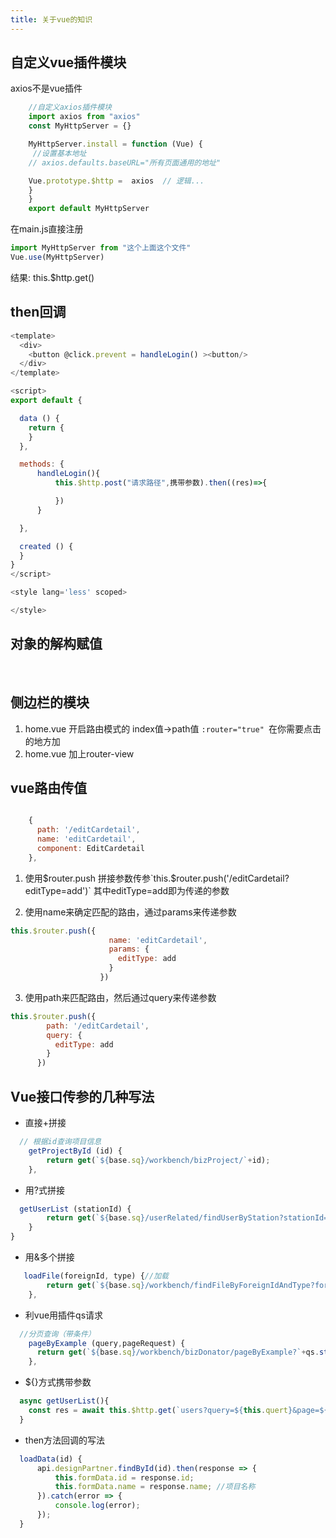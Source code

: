 ```yaml
---
title: 关于vue的知识
---
```

## 自定义vue插件模块
axios不是vue插件 
```js
    //自定义axios插件模块
    import axios from "axios"
    const MyHttpServer = {}

    MyHttpServer.install = function (Vue) {
     //设置基本地址
    // axios.defaults.baseURL="所有页面通用的地址"

    Vue.prototype.$http =  axios  // 逻辑...
    }
    }
    export default MyHttpServer
```
在main.js直接注册
```js
import MyHttpServer from "这个上面这个文件"
Vue.use(MyHttpServer)
```
结果: this.$http.get()

## then回调
```js
<template>
  <div>
    <button @click.prevent = handleLogin() ><button/>
  </div>
</template>

<script>
export default {

  data () {
    return {
    }
  },

  methods: {
      handleLogin(){
          this.$http.post("请求路径",携带参数).then((res)=>{

          })
      }

  },

  created () {
  }
}
</script>

<style lang='less' scoped>

</style>

```
## 对象的解构赋值
<img :src="$withBase('/front/vue/结构赋值1.png')">
<img :src="$withBase('/front/vue/结构赋值2.png')">


## 侧边栏的模块
1. home.vue 开启路由模式的 index值->path值 `:router="true" `在你需要点击的地方加
2. home.vue 加上router-view

## vue路由传值
<img :src="$withBase('/front/vue/请求方法1.jpg')">


```js
    {
      path: '/editCardetail',
      name: 'editCardetail',
      component: EditCardetail
    }, 
```

1. 使用$router.push 拼接参数传参`this.$router.push('/editCardetail?editType=add')`
  其中editType=add即为传递的参数

2. 使用name来确定匹配的路由，通过params来传递参数
```js
this.$router.push({
			          name: 'editCardetail',
			          params: {
			            editType: add
			          }
			        })
```

3. 使用path来匹配路由，然后通过query来传递参数

```js
this.$router.push({
        path: '/editCardetail',
        query: {
          editType: add
        }
      })
```


## Vue接口传参的几种写法
+ 直接+拼接
```js
  // 根据id查询项目信息
    getProjectById (id) {
        return get(`${base.sq}/workbench/bizProject/`+id);
    },
```
+ 用?式拼接
```js
  getUserList (stationId) {
        return get(`${base.sq}/userRelated/findUserByStation?stationId=`+stationId);
    }
}
```
+ 用&多个拼接
```js
   loadFile(foreignId, type) {//加载
        return get(`${base.sq}/workbench/findFileByForeignIdAndType?foreignId=` + foreignId + "&type=" + type);
    },
```
+ 利vue用插件qs请求
```js
  //分页查询（带条件）    
    pageByExample (query,pageRequest) {
      return get(`${base.sq}/workbench/bizDonator/pageByExample?`+qs.stringify(query) +'&'+ qs.stringify(pageRequest));
    },
```

+ ${}方式携带参数
```js
  async getUserList(){
    const res = await this.$http.get(`users?query=${this.quert}&page=${this.page}`)
  }
```

+ then方法回调的写法
```js
  loadData(id) {
      api.designPartner.findById(id).then(response => {
          this.formData.id = response.id;
          this.formData.name = response.name; //项目名称
      }).catch(error => {
          console.log(error);
      });
  }
```